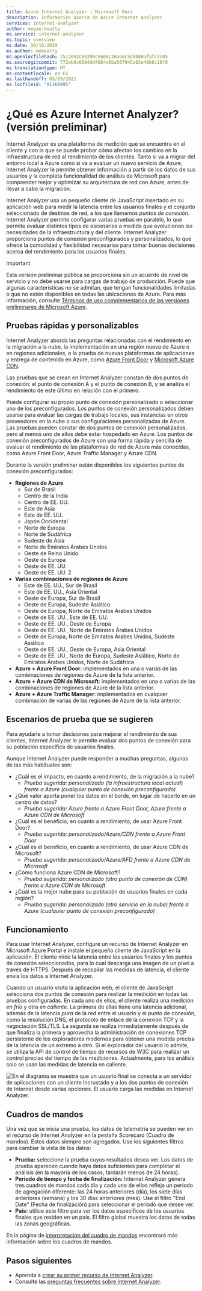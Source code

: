 ```yaml
---
title: Azure Internet Analyzer | Microsoft Docs
description: Información acerca de Azure Internet Analyzer
services: internet-analyzer
author: megan-beatty
ms.service: internet-analyzer
ms.topic: overview
ms.date: 10/16/2019
ms.author: mebeatty
ms.openlocfilehash: 2512092c69390ce604c26ab6c5dd000afafc7c05
ms.sourcegitcommit: 772eb9c6684dd4864e0ba507945a83e48b8c16f0
ms.translationtype: HT
ms.contentlocale: es-ES
ms.lasthandoff: 03/19/2021
ms.locfileid: "91360895"
---
```

# <a name="what-is-internet-analyzer-preview"></a>¿Qué es Azure Internet Analyzer? (versión preliminar)

Internet Analyzer es una plataforma de medición que se encuentra en el cliente y con la que se puede probar cómo afectan los cambios en la infraestructura de red al rendimiento de los clientes. Tanto si va a migrar del entorno local a Azure como si va a evaluar un nuevo servicio de Azure, Internet Analyzer le permite obtener información a partir de los datos de sus usuarios y la completa funcionalidad de análisis de Microsoft para comprender mejor y optimizar su arquitectura de red con Azure, antes de llevar a cabo la migración.

Internet Analyzer usa un pequeño cliente de JavaScript insertado en su aplicación web para medir la latencia entre los usuarios finales y el conjunto seleccionado de destinos de red, a los que llamamos _puntos de conexión_. Internet Analyzer permite configurar varias pruebas en paralelo, lo que permite evaluar distintos tipos de escenarios a medida que evolucionan las necesidades de la infraestructura y del cliente. Internet Analyzer proporciona puntos de conexión preconfigurados y personalizados, lo que ofrece la comodidad y flexibilidad necesarias para tomar buenas decisiones acerca del rendimiento para los usuarios finales. 


> [!IMPORTANT]
> Esta versión preliminar pública se proporciona sin un acuerdo de nivel de servicio y no debe usarse para cargas de trabajo de producción. Puede que algunas características no se admitan, que tengan funcionalidades limitadas o que no estén disponibles en todas las ubicaciones de Azure. Para más información, consulte [Términos de uso complementarios de las versiones preliminares de Microsoft Azure](https://azure.microsoft.com/support/legal/preview-supplemental-terms/).
>

## <a name="quick--customizable-tests"></a>Pruebas rápidas y personalizables

Internet Analyzer aborda las preguntas relacionadas con el rendimiento en la migración a la nube, la implementación en una región nueva de Azure o en regiones adicionales, o la prueba de nuevas plataformas de aplicaciones y entrega de contenido en Azure, como [Azure Front Door](https://azure.microsoft.com/services/frontdoor/) y [Microsoft Azure CDN](https://azure.microsoft.com/services/cdn/). 

Las pruebas que se crean en Internet Analyzer constan de dos puntos de conexión: el punto de conexión A y el punto de conexión B, y se analiza el rendimiento de este último en relación con el primero. 

Puede configurar su propio punto de conexión personalizado o seleccionar uno de los preconfigurados. Los puntos de conexión personalizados deben usarse para evaluar las cargas de trabajo locales, sus instancias en otros proveedores en la nube o sus configuraciones personalizadas de Azure. Las pruebas pueden constar de dos puntos de conexión personalizados, pero al menos uno de ellos debe estar hospedado en Azure. Los puntos de conexión preconfigurados de Azure son una forma rápida y sencilla de evaluar el rendimiento de las plataformas de red de Azure más conocidas, como Azure Front Door, Azure Traffic Manager y Azure CDN. 

Durante la versión preliminar están disponibles los siguientes puntos de conexión preconfigurados: 

* **Regiones de Azure**
    * Sur de Brasil
    * Centro de la India
    * Centro de EE. UU.
    * Este de Asia
    * Este de EE. UU.
    * Japón Occidental
    * Norte de Europa
    * Norte de Sudáfrica
    * Sudeste de Asia 
    * Norte de Emiratos Árabes Unidos
    * Oeste de Reino Unido  
    * Oeste de Europa
    * Oeste de EE. UU. 
    * Oeste de EE. UU. 2
* **Varias combinaciones de regiones de Azure** 
    * Este de EE. UU., Sur de Brasil 
    * Este de EE. UU., Asia Oriental 
    * Oeste de Europa, Sur de Brasil
    * Oeste de Europa, Sudeste Asiático
    * Oeste de Europa, Norte de Emiratos Árabes Unidos
    * Oeste de EE. UU., Este de EE. UU. 
    * Oeste de EE. UU., Oeste de Europa
    * Oeste de EE. UU., Norte de Emiratos Árabes Unidos
    * Oeste de Europa, Norte de Emiratos Árabes Unidos, Sudeste Asiático
    * Oeste de EE. UU., Oeste de Europa, Asia Oriental
    * Oeste de EE. UU., Norte de Europa, Sudeste Asiático, Norte de Emiratos Árabes Unidos, Norte de Sudáfrica 
* **Azure + Azure Front Door**: implementados en una o varias de las combinaciones de regiones de Azure de la lista anterior.
* **Azure + Azure CDN de Microsoft**: implementados en una o varias de las combinaciones de regiones de Azure de la lista anterior.
* **Azure + Azure Traffic Manager**: implementados en cualquier combinación de varias de las regiones de Azure de la lista anterior.

## <a name="suggested-test-scenarios"></a>Escenarios de prueba que se sugieren 

Para ayudarle a tomar decisiones para mejorar el rendimiento de sus clientes, Internet Analyzer le permite evaluar dos puntos de conexión para su población específica de usuarios finales. 

Aunque Internet Analyzer puede responder a muchas preguntas, algunas de las más habituales son: 
* ¿Cuál es el impacto, en cuanto a rendimiento, de la migración a la nube? 
    * *Prueba sugerida: personalizado (la infraestructura local actual) frente a Azure (cualquier punto de conexión preconfigurado)*
* ¿Qué valor aporta poner los datos en el borde, en lugar de hacerlo en un centro de datos? 
    *  *Prueba sugerida: Azure frente a Azure Front Door, Azure frente a Azure CDN de Microsoft*
* ¿Cuál es el beneficio, en cuanto a rendimiento, de usar Azure Front Door?
    *  *Prueba sugerida: personalizado/Azure/CDN frente a Azure Front Door*
* ¿Cuál es el beneficio, en cuanto a rendimiento, de usar Azure CDN de Microsoft? 
    *  *Prueba sugerida: personalizado/Azure/AFD frente a Azure CDN de Microsoft*
* ¿Cómo funciona Azure CDN de Microsoft? 
    *  *Prueba sugerida: personalizado (otro punto de conexión de CDN) frente a Azure CDN de Microsoft*
* ¿Cuál es la mejor nube para su población de usuarios finales en cada región? 
    *  *Prueba sugerida: personalizado (otro servicio en la nube) frente a Azure (cualquier punto de conexión preconfigurado)*

## <a name="how-it-works"></a>Funcionamiento

Para usar Internet Analyzer, configure un recurso de Internet Analyzer en Microsoft Azure Portal e instale el pequeño cliente de JavaScript en la aplicación. El cliente mide la latencia entre los usuarios finales y los puntos de conexión seleccionados, para lo cual descarga una imagen de un píxel a través de HTTPS. Después de recopilar las medidas de latencia, el cliente envía los datos a Internet Analyzer.

Cuando un usuario visita la aplicación web, el cliente de JavaScript selecciona dos puntos de conexión para realizar la medición en todas las pruebas configuradas. En cada uno de ellos, el cliente realiza una medición _en frío_ y otra _en caliente_. La primera de ellas tiene una latencia adicional, además de la latencia _pura_ de la red entre el usuario y el punto de conexión, como la resolución DNS, el protocolo de enlace de la conexión TCP y la negociación SSL/TLS. La segunda se realiza inmediatamente después de que finaliza la primera y aprovecha la administración de conexiones TCP persistente de los exploradores modernos para obtener una medida precisa de la latencia de un extremo a otro. Si el explorador del usuario lo admite, se utiliza la API de control de tiempo de recursos de W3C para realizar un control preciso del tiempo de las mediciones. Actualmente, para los análisis solo se usan las medidas de latencia en caliente.

![En el diagrama se muestra que un usuario final se conecta a un servidor de aplicaciones con un cliente incrustado y a los dos puntos de conexión de Internet desde varias opciones. El usuario carga las medidas en Internet Analyzer.](./media/ia-overview/architecture.png)


## <a name="scorecards"></a>Cuadros de mandos 

Una vez que se inicia una prueba, los datos de telemetría se pueden ver en el recurso de Internet Analyzer en la pestaña Scorecard (Cuadro de mandos). Estos datos siempre son agregados. Use los siguientes filtros para cambiar la vista de los datos: 

* **Prueba:** seleccione la prueba cuyos resultados desea ver. Los datos de prueba aparecen cuando haya datos suficientes para completar el análisis (en la mayoría de los casos, tardarán menos de 24 horas). 
* **Período de tiempo y fecha de finalización:** Internet Analyzer genera tres cuadros de mandos cada día y cada uno de ellos refleja un período de agregación diferente: las 24 horas anteriores (día), los siete días anteriores (semana) y los 30 días anteriores (mes). Use el filtro "End Date" (Fecha de finalización) para seleccionar el período que desee ver. 
* **País:** utilice este filtro para ver los datos específicos de los usuarios finales que residen en un país. El filtro global muestra los datos de todas las zonas geográficas.  

En la página de [interpretación del cuadro de mandos](internet-analyzer-scorecard.md) encontrará más información sobre los cuadros de mandos. 


## <a name="next-steps"></a>Pasos siguientes

* Aprenda a [crear su primer recurso de Internet Analyzer](internet-analyzer-create-test-portal.md).
* Consulte las [preguntas frecuentes sobre Internet Analyzer](internet-analyzer-faq.md). 

